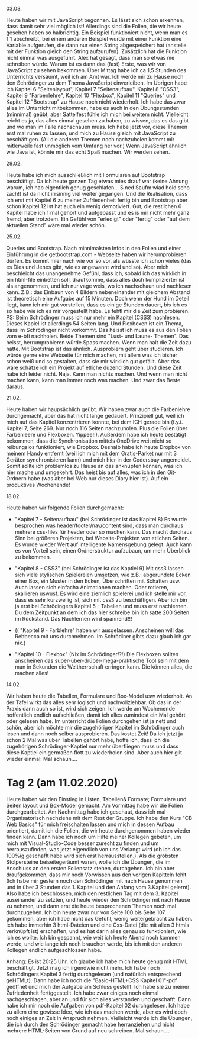 03.03.

Heute haben wir mit JavaScript begonnen. Es lässt sich schon erkennen, dass damit sehr viel möglich ist! Allerdings sind die Folien, die wir heute gesehen haben so halbrichtig. Ein Beispiel funktioniert nicht, wenn man es 1:1 abschreibt, bei einem anderen Beispiel wurde mit einer Funktion eine Variable aufgerufen, die dann nur einen String abgespeichert hat (anstelle mit der Funktion gleich den String aufzurufen). Zusätzlich hat die Funktion nicht einmal was ausgeführt. Alex hat gesagt, dass man so etwas nie schreiben würde. Warum ist es dann das (fast) Erste, was wir von JavaScript zu sehen bekommen.
Über Mittag habe ich ca 1,5 Stunden des Unterrichts versäumt, weil ich am Amt war. Ich werde mir zu Hause noch den Schrödinger zu dem Thema JavaScript einverleiben. 
Im Übrigen habe ich Kapitel 6 "Seitenlayout", Kapitel 7 "Seitenaufbau", Kapitel 8 "CSS3", Kapitel 9 "Farbenlehre", Kapitel 10 "Flexbox", Kapitel 11 "Queries" und Kapitel 12 "Bootstrap" zu Hause noch nicht wiederholt. Ich habe das zwar alles im Unterricht mitbekommen, habe es auch in den Übungsstunden (minnimal) geübt, aber Sattelfest fühle ich mich bei weitem nicht. Vielleicht reicht es ja, das alles einmal gesehen zu haben, zu wissen, das es das gibt und wo man im Falle nachschauen muss.
Ich habe jetzt vor, diese Themen erst mal ruhen zu lassen, und mich zu Hause gleich mit JavaScript zu beschäftigen. (All die anderen Themen noch nachzuholen kommt mir mitlerweile fast unmöglich vom Umfang her vor.) Wenn JavaScript ähnlich wie Java ist, könnte mir das echt Spaß machen. Wir werden sehen. 

28.02.

Heute habe ich mich ausschließlich mit Formularen auf Bootstrap beschäftigt. Da ich heute ganzen Tag etwas mies drauf war (keine Ahnung warum, ich hab eigentlich genug geschlafen... S ned Saufm wiad hoid scho zach!) ist da nicht irrsinnig  viel weiter gegangen. Und die Realisation, dass ich erst mit Kapitel 6 zu meiner Zufriedenheit fertig bin und Bootstrap aber schon Kapitel 12 ist hat auch ein wenig demotiviert. Gut, die restlichen 6 Kapitel habe ich 1 mal gehört und aufgepasst und es is mir nicht mehr ganz fremd, aber trotzdem. Ein Gefühl von "erledigt" oder "fertig" oder "auf dem aktuellen Stand" wäre mal wieder schön.

25.02.

Queries und Bootstrap. Nach minnimalsten Infos in den Folien und einer Einführung in die getbootstrap.com - Webseite haben wir herumprobieren dürfen. Es kommt mier nach wie vor so vor, als wüsste ich schon vieles (das es Dies und Jenes gibt, wie es angewannt wird und so). Aber mich beschleicht das unangenehme Gefühl, dass ich, sobald ich das wirklich in ein html-file einbetten soll, draufkomme, dass alles doch komplizierter ist als angenommen, und ich nur vage weis, wo ich nachschaun und nachlesen kann. Z.B.: das Einbaun von 4 Bildern nebeneinander mit gleichem Abstand ist theoretisch eine Aufgabe auf 15 Minuten. Doch wenn der Hund im Deteil liegt, kann ich mir gut vorstellen, dass es einige Stunden dauert, bis ich es so habe wie ich es mir vorgestellt habe. Es fehtl mir die Zeit zum probieren. 
PS: Beim Schrödinger muss ich nur mehr ein Kapitel (CSS3) nachlesen. Dieses Kapiel ist allerdings 54 Seiten lang. Und Flexboxen ist ein Thema, dass im Schrödinger nicht vorkommt. Das heisst ich muss es aus den Folien vom e-bfi nachholen. Beide Themen sind "Lust- und Laune- Themen". Das heisst, herrumprobieren würde Spass machen. Wenn man halt die Zeit dazu hätte. Mit Bootstrap ist das ähnlich. Ausprobiern geht über studieren. Ich würde gerne eine Webseite für mich machen, mit allem was ich bisher schon weiß und so gestalten, dass sie mir wirklich gut gefällt. Aber das wäre schätze ich ein Projekt auf etliche duzend Stunden. Und diese Zeit habe ich leider nicht. Naja. Kann man nichts machen. Und wenn man nicht machen kann, kann man immer noch was machen. Und zwar das Beste daraus. 

21.02.

Heute haben wir haupsächlich geübt. Wir haben zwar auch die Farbenlehre durchgemacht, aber das hat nicht lange gedauert. Prinzipiell gut, weil ich mich auf das Kapitel konzentrieren konnte, bei dem ICH gerade bin (f.y.i. Kapitel 7, Seite 269. Nur noch 116 Seiten nachzuholen. Plus die Folien über Farbenleere und Flexboxen. Yippee!!). Außerdem habe ich heute bestätigt bekommen, dass die Synchronisation mittels OneDrive weit nicht so reibungslos funktioniert, wie Dropbox. Deshalb habe ich heute Dropbox von meinem Handy entfernt (weil ich mich mit dem Gratis-Parket nur mit 3 Geräten synchronisieren kann) und mich hier in der Codersbay angemeldet. Somit sollte ich problemlos zu Hause an das anknüpfen können, was ich hier mache und umgekehrt. Das heist bis auf alles, was ich in den Git-Ordnern habe (was aber bei Web nur dieses Diary hier ist). Auf ein produktives Wochenende!



18.02.

Heute haben wir folgende Folien durchgemacht:

- "Kapitel 7 - Seitenaufbau" (bei Schrödinger ist das Kapitel 8)
Es wurde besprochen was header/footer/nav/content sind, dass man durchaus
mehrere css-files für header oder so machen kann. Das macht durchaus Sinn 
bei größeren Projekten, bei Website-Projekten von etlichen Seiten. Es wurde
wieder Wert auf intelligente Namensgebung gelegt. Auch kann es von Vorteil
sein, einen Ordnerstruktur aufzubaun, um mehr Überblick zu bekommen. 

- "Kapitel 8 - CSS3" (bei Schrödinger ist das Kaptiel 9)
Mit css3 lassen sich viele stylischen Spielereien umsetzen, wie z.B.: 
abgerundete Ecken einer Box, ein Muster in den Ecken, Überschriften mit 
Schatten usw. Auch lassen sich einfacha Animationen machen. Oder rotieren, 
skallieren uswusf. Es wird eine ziemlich spielerei und ich stelle mir vor, 
dass es sehr kurzweilig ist, sich mit css3 zu beschäftigen. Aber ich bin ja 
erst bei Schrödingers Kapitel 5 - Tabellen und muss erst nachlernen. Du dem 
Zeitpunkt an dem ich das hier schreibe bin ich satte 200 Seiten im Rückstand.
Das Nachlernen wird spannend!!!

- (( "Kapitel 9 - Farblehre" haben wir ausgelassen. Anscheinen will das 
Rebbecca mit uns durchnehmen. Im Schrödiner gibts dazu glaub ich gar nix.)

- "Kapitel 10 - Flexbox" (Nix im Schrödinger!?!)
Die Flexboxen sollten anscheinen das super-über-drüber-mega-praktische Tool
sein mit dem man in Sekunden die Weltherrschaft erringen kann. Die können 
alles, die machen alles! 





14.02.

Wir haben heute die Tabellen, Formulare und Box-Model usw wiederholt.
An der Tafel wirkt das alles sehr logisch und nachvollziehbar. Ob das 
in der Praxis dann auch so ist, wird sich zeigen. Ich werde am Wochenende
hoffentlich endlich aufschließen, damit ich alles zumindest ein Mal gehört 
oder gelesen habe. 
Im unterricht die Folien durchgehen ist ja nett und schön, aber ich möchte
mir die zugehörigen Kapitel im Schrödinger auch lesen und dann noch selber
ausprobieren. Das kostet Zeit!
Da ich jetzt ja schon 2 Mal was über Tabellen gehört habe, hoffe ich, dass
ich die zugehörigen Schrödinger-Kaptiel nur mehr überfliegen muss und dass
diese Kaptiel einigermaßen flott zu wiederholen sind. Aber auch hier gilt
wieder einmal: Mal schaun....

# Tag 2 (am 11.02.2020)
Heute haben wir den Einstieg in Listen, Tabellen& Formate;
Formulare und Seiten layout und Box-Model gemacht.
Am Vormittag habe wir die Folien durchgearbeitet.
Am Nachmittag habe ich geschaut, dass ich mal Organisatorisch nachziehe
mit dem Rest der Gruppe. Ich habe den Kurs "CB Web Basics" für mich
freischalten lassen und mich in dessen Aufbau orientiert, damit ich die
Folien, die wir heute durchgenommen haben wieder finden kann.
Dann habe ich noch um Hilfe meiner Kollegen gebeten, um mich mit 
Visual-Studio-Code besser zurecht zu finden und um herrauszufinden,
was jetzt eigendlich von uns Verlangt wird (ob ich das 100%ig 
geschafft habe wird sich erst herrausstellen.).
Als die gröbsten Stolpersteine beiseitegeräumt waren, wolle ich die
Übungen, die im Anschluss an den ersten Foliensatz stehen, durchgehen.
Ich bin aber draufgekommen, dass mir noch Vorwissen aus den vorigen 
Kapitteln fehlt (Ich habe mir gestern noch den Schrödinger mit nach
Hause genommen und in über 3 Stunden das 1. Kapitel und den Anfang vom
3.Kapitel gelernt). 
Also habe ich beschlossen, mich den restlichen Tag mit dem 3. Kapitel
auseinander zu setzten, und heute wieder den Schrödinger mit nach 
Hause zu nehmen, und dann erst die heute besprochenen Themen noch mal 
durchzugehen. 
Ich bin heute zwar nur von Seite 100 bis Seite 107 gekommen, aber ich 
habe nicht das Gefühl, wenig weitergebracht zu haben. Ich habe immerhin
3 html-Dateien und eine Css-Datei (die mit allen 3 htmls verknüpft ist)
erschaffen, und es hat darin alles genau so funktioniert, wie ich es 
wollte. Ich bin gespannt, wie weit ich heute Abend noch kommen werde, und 
wie lange ich noch brauchen werde, bis ich mit den anderen Kollegen 
endlich aufgeschlossen habe. 

Anhang: Es ist 20:25 Uhr. Ich glaube ich habe mich heute genug mit HTML
beschäftigt. Jetzt mag ich irgendwie nicht mehr. Ich habe noch 
Schrödingers Kapitel 3 fertig durchgelesen (und natürlich entsprechend 
geHTMLt). Dann habe ich noch die "Basic-HTML+CSS Kapitel 01"-pdf 
geöffnet und mich der Aufgabe am Schluss gestellt. Ich habe sie zu meiner
Zufriedenheit fertiggestellt. Ich habe zwar einiges noch einmal 
nachgeschlagen, aber an und für sich alles verstanden und geschafft. 
Dann habe ich mir noch die Aufgaben von pdf-Kapitel 02 durchgelesen. Ich 
habe zu allem eine gewisse Idee, wie ich das machen werde, aber es wird 
doch noch einiges an Zeit in Anspruch nehmen. Vielleicht werde ich die
Übungen, die ich durch den Schrödinger gemacht habe herranziehen und 
nicht mehrere HTML-Seiten von Grund auf neu schreiben. Mal schaun....
